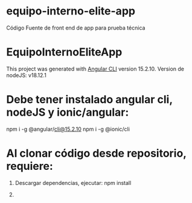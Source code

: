 # equipo-interno-elite-app
Código Fuente de front end de app para prueba técnica

# EquipoInternoEliteApp

This project was generated with [Angular CLI](https://github.com/angular/angular-cli) version 15.2.10.
Version de nodeJS: v18.12.1

# Debe tener instalado angular cli, nodeJS y ionic/angular:
npm i -g @angular/cli@15.2.10
npm i -g @ionic/cli

# Al clonar código desde repositorio, requiere:
1. Descargar dependencias, ejecutar:
npm install

2.
